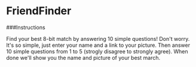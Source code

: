# FriendFinder

###Instructions

Find your best 8-bit match by answering 10 simple questions!  Don't worry.  It's so simple, just enter your name and a link to your picture.  Then answer 10 simple questions from 1 to 5 (strogly disagree to strongly agree).  When done we'll show you the name and picture of your best march.

